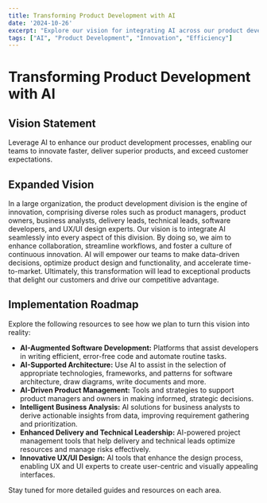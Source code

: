 ```yaml
---
title: Transforming Product Development with AI
date: '2024-10-26'
excerpt: "Explore our vision for integrating AI across our product development division to enhance efficiency, innovation, and customer satisfaction."
tags: ["AI", "Product Development", "Innovation", "Efficiency"]
---
```


# Transforming Product Development with AI

## Vision Statement

Leverage AI to enhance our product development processes, enabling our teams to innovate faster, deliver superior products, and exceed customer expectations.

## Expanded Vision

In a large organization, the product development division is the engine of innovation, comprising diverse roles such as product managers, product owners, business analysts, delivery leads, technical leads, software developers, and UX/UI design experts. Our vision is to integrate AI seamlessly into every aspect of this division. By doing so, we aim to enhance collaboration, streamline workflows, and foster a culture of continuous innovation. AI will empower our teams to make data-driven decisions, optimize product design and functionality, and accelerate time-to-market. Ultimately, this transformation will lead to exceptional products that delight our customers and drive our competitive advantage.

## Implementation Roadmap

Explore the following resources to see how we plan to turn this vision into reality:

- **AI-Augmented Software Development:** Platforms that assist developers in writing efficient, error-free code and automate routine tasks.
- **AI-Supported Architecture:** Use AI to assist in the selection of appropriate technologies, frameworks, and patterns for software architecture, draw diagrams, write documents and more.
- **AI-Driven Product Management:** Tools and strategies to support product managers and owners in making informed, strategic decisions.
- **Intelligent Business Analysis:** AI solutions for business analysts to derive actionable insights from data, improving requirement gathering and prioritization.
- **Enhanced Delivery and Technical Leadership:** AI-powered project management tools that help delivery and technical leads optimize resources and manage risks effectively.
- **Innovative UX/UI Design:** AI tools that enhance the design process, enabling UX and UI experts to create user-centric and visually appealing interfaces.

Stay tuned for more detailed guides and resources on each area.
